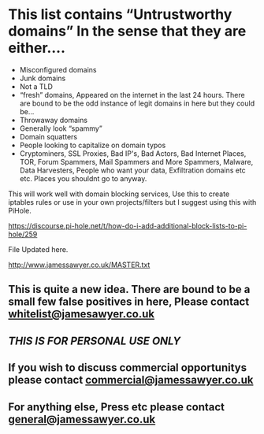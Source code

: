 # This list contains “Untrustworthy domains” In the sense that they are either….

- Misconfigured domains
- Junk domains
- Not a TLD
- “fresh” domains, Appeared on the internet in the last 24 hours. There are bound to be the odd instance of legit domains in here but they could be...
- Throwaway domains
- Generally look “spammy”
- Domain squatters
- People looking to capitalize on domain typos
- Cryptominers, SSL Proxies, Bad IP's, Bad Actors, Bad Internet Places, TOR, Forum Spammers, Mail Spammers and More Spammers, Malware, Data Harvesters, People who want your data, Exfiltration domains etc etc. Places you shouldnt go to anyway. 

This will work well with domain blocking services, Use this to create iptables rules or use in your own projects/filters but I suggest using this with PiHole.

https://discourse.pi-hole.net/t/how-do-i-add-additional-block-lists-to-pi-hole/259 

File Updated here.

http://www.jamessawyer.co.uk/MASTER.txt

## This is quite a new idea. There are bound to be a small few false positives in here, Please contact whitelist@jamesawyer.co.uk

## ***THIS IS FOR PERSONAL USE ONLY***

## If you wish to discuss commercial opportunitys please contact commercial@jamessawyer.co.uk

## For anything else, Press etc please contact general@jamessawyer.co.uk
